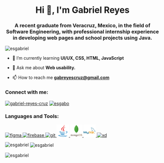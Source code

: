 <h1 align="center">Hi 👋, I'm Gabriel Reyes</h1>
<h3 align="center">A recent graduate from Veracruz, Mexico, in the field of Software Engineering, with professional internship experience in developing web pages and school projects using Java.</h3>

<p align="left"> <img src="https://komarev.com/ghpvc/?username=esgabriel&label=Profile%20views&color=0e75b6&style=flat" alt="esgabriel" /> </p>

- 🌱 I’m currently learning **UI/UX, CSS, HTML, JavaScript**

- 💬 Ask me about **Web usability.**

- 📫 How to reach me **gabreyescruz@gmail.com**

<h3 align="left">Connect with me:</h3>
<p align="left">
<a href="https://linkedin.com/in/gabriel-reyes-cruz" target="blank"><img align="center" src="https://raw.githubusercontent.com/rahuldkjain/github-profile-readme-generator/master/src/images/icons/Social/linked-in-alt.svg" alt="gabriel-reyes-cruz" height="30" width="40" /></a>
<a href="https://dribbble.com/esgabo" target="blank"><img align="center" src="https://raw.githubusercontent.com/rahuldkjain/github-profile-readme-generator/master/src/images/icons/Social/dribbble.svg" alt="esgabo" height="30" width="40" /></a>
</p>

<h3 align="left">Languages and Tools:</h3>
<p align="left"> <a href="https://www.figma.com/" target="_blank" rel="noreferrer"> <img src="https://www.vectorlogo.zone/logos/figma/figma-icon.svg" alt="figma" width="40" height="40"/> </a> <a href="https://firebase.google.com/" target="_blank" rel="noreferrer"> <img src="https://www.vectorlogo.zone/logos/firebase/firebase-icon.svg" alt="firebase" width="40" height="40"/> </a> <a href="https://git-scm.com/" target="_blank" rel="noreferrer"> <img src="https://www.vectorlogo.zone/logos/git-scm/git-scm-icon.svg" alt="git" width="40" height="40"/> </a> <a href="https://www.java.com" target="_blank" rel="noreferrer"> <img src="https://raw.githubusercontent.com/devicons/devicon/master/icons/java/java-original.svg" alt="java" width="40" height="40"/> </a> <a href="https://www.mongodb.com/" target="_blank" rel="noreferrer"> <img src="https://raw.githubusercontent.com/devicons/devicon/master/icons/mongodb/mongodb-original-wordmark.svg" alt="mongodb" width="40" height="40"/> </a> <a href="https://www.mysql.com/" target="_blank" rel="noreferrer"> <img src="https://raw.githubusercontent.com/devicons/devicon/master/icons/mysql/mysql-original-wordmark.svg" alt="mysql" width="40" height="40"/> </a> <a href="https://www.adobe.com/products/xd.html" target="_blank" rel="noreferrer"> <img src="https://cdn.worldvectorlogo.com/logos/adobe-xd.svg" alt="xd" width="40" height="40"/> </a> </p>

<p><img align="left" src="https://github-readme-stats.vercel.app/api/top-langs?username=esgabriel&show_icons=true&locale=en&layout=compact" alt="esgabriel" /></p>

<p>&nbsp;<img align="center" src="https://github-readme-stats.vercel.app/api?username=esgabriel&show_icons=true&locale=en" alt="esgabriel" /></p>

<p><img align="center" src="https://github-readme-streak-stats.herokuapp.com/?user=esgabriel&" alt="esgabriel" /></p>
